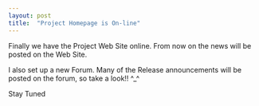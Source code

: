 ```yaml
---
layout: post
title:  "Project Homepage is On-line"
---
```


Finally we have the Project Web Site online. From now on the news will be posted on the Web Site.

I also set up a new Forum. Many of the Release announcements will be posted on the forum, so take a look!! ^_^

Stay Tuned
